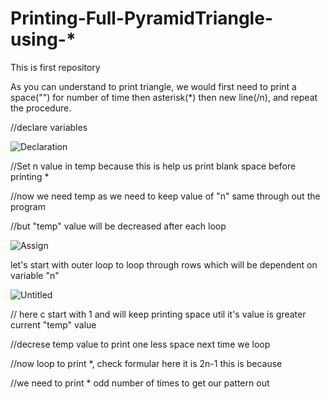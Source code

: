 # Printing-Full-PyramidTriangle-using-*
This is first repository

As you can understand to print triangle, we would first need to print a space("") for number of time then asterisk(*) then new line(/n), and repeat the procedure.


//declare variables

![Declaration](https://user-images.githubusercontent.com/84003407/118357965-44df2d80-b59a-11eb-8be7-4d01d1eca3c6.png)

//Set n value in temp because this is help us print blank space before printing *

//now we need temp as we need to keep value of "n" same through out the program

//but "temp" value will be decreased after each loop

![Assign](https://user-images.githubusercontent.com/84003407/118361090-68f53b80-b5a7-11eb-9d76-ef9b6574cd8d.png)

let's start with outer loop to loop through rows which will be dependent on variable "n"

![Untitled](https://user-images.githubusercontent.com/84003407/118361277-4c0d3800-b5a8-11eb-9129-f43e5c3e1c32.png)

// here c start with 1 and will keep printing space util it's value is greater current "temp" value


//decrese temp value to print one less space next time we loop


//now loop to print *, check formular here it is 2n-1 this is because

//we need to print * odd number of times to get our pattern out
